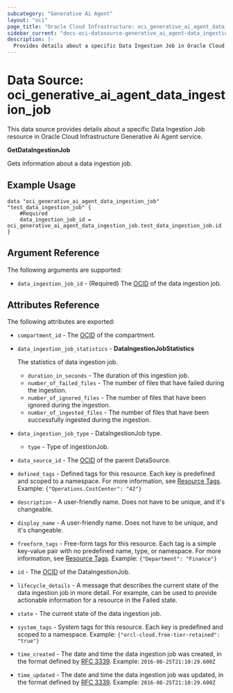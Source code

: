 ```yaml
---
subcategory: "Generative Ai Agent"
layout: "oci"
page_title: "Oracle Cloud Infrastructure: oci_generative_ai_agent_data_ingestion_job"
sidebar_current: "docs-oci-datasource-generative_ai_agent-data_ingestion_job"
description: |-
  Provides details about a specific Data Ingestion Job in Oracle Cloud Infrastructure Generative Ai Agent service
---
```


# Data Source: oci_generative_ai_agent_data_ingestion_job
This data source provides details about a specific Data Ingestion Job resource in Oracle Cloud Infrastructure Generative Ai Agent service.

**GetDataIngestionJob**

Gets information about a data ingestion job.


## Example Usage

```hcl
data "oci_generative_ai_agent_data_ingestion_job" "test_data_ingestion_job" {
	#Required
	data_ingestion_job_id = oci_generative_ai_agent_data_ingestion_job.test_data_ingestion_job.id
}
```

## Argument Reference

The following arguments are supported:

* `data_ingestion_job_id` - (Required) The [OCID](https://docs.cloud.oracle.com/iaas/Content/General/Concepts/identifiers.htm) of the data ingestion job.


## Attributes Reference

The following attributes are exported:

* `compartment_id` - The [OCID](https://docs.cloud.oracle.com/iaas/Content/General/Concepts/identifiers.htm) of the compartment.
* `data_ingestion_job_statistics` - **DataIngestionJobStatistics**

	The statistics of data ingestion job. 
	* `duration_in_seconds` - The duration of this ingestion job.
	* `number_of_failed_files` - The number of files that have failed during the ingestion.
	* `number_of_ignored_files` - The number of files that have been ignored during the ingestion.
	* `number_of_ingested_files` - The number of files that have been successfully ingested during the ingestion.
* `data_ingestion_job_type` - DataIngestionJob type.
	* `type` - Type of ingestionJob.
* `data_source_id` - The [OCID](https://docs.cloud.oracle.com/iaas/Content/General/Concepts/identifiers.htm) of the parent DataSource.
* `defined_tags` - Defined tags for this resource. Each key is predefined and scoped to a namespace. For more information, see [Resource Tags](https://docs.cloud.oracle.com/iaas/Content/General/Concepts/resourcetags.htm).  Example: `{"Operations.CostCenter": "42"}` 
* `description` - A user-friendly name. Does not have to be unique, and it's changeable.
* `display_name` - A user-friendly name. Does not have to be unique, and it's changeable.
* `freeform_tags` - Free-form tags for this resource. Each tag is a simple key-value pair with no predefined name, type, or namespace. For more information, see [Resource Tags](https://docs.cloud.oracle.com/iaas/Content/General/Concepts/resourcetags.htm).  Example: `{"Department": "Finance"}` 
* `id` - The [OCID](https://docs.cloud.oracle.com/iaas/Content/General/Concepts/identifiers.htm) of the DataIngestionJob.
* `lifecycle_details` - A message that describes the current state of the data ingestion job in more detail. For example, can be used to provide actionable information for a resource in the Failed state. 
* `state` - The current state of the data ingestion job.
* `system_tags` - System tags for this resource. Each key is predefined and scoped to a namespace.  Example: `{"orcl-cloud.free-tier-retained": "true"}` 
* `time_created` - The date and time the data ingestion job was created, in the format defined by [RFC 3339](https://tools.ietf.org/html/rfc3339).  Example: `2016-08-25T21:10:29.600Z` 
* `time_updated` - The date and time the data ingestion job was updated, in the format defined by [RFC 3339](https://tools.ietf.org/html/rfc3339).  Example: `2016-08-25T21:10:29.600Z` 

